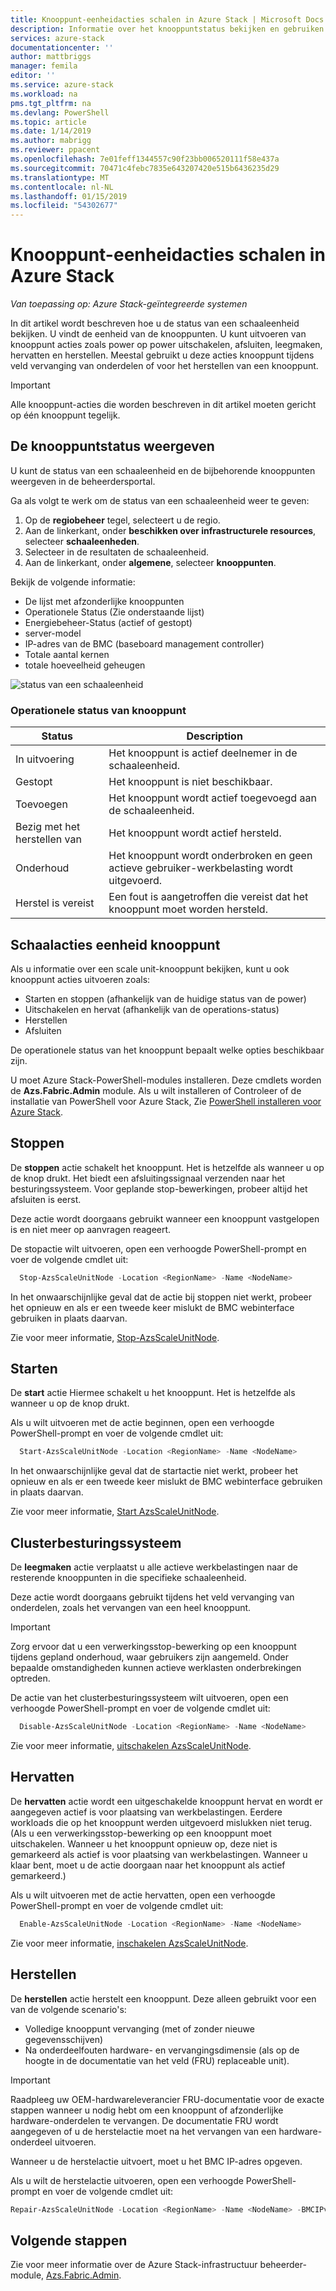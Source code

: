 ```yaml
---
title: Knooppunt-eenheidacties schalen in Azure Stack | Microsoft Docs
description: Informatie over het knooppuntstatus bekijken en gebruiken van de kracht van power uitschakelen, uitschakelen en hervatten van knooppunt-acties op een geïntegreerde Azure Stack-systeem.
services: azure-stack
documentationcenter: ''
author: mattbriggs
manager: femila
editor: ''
ms.service: azure-stack
ms.workload: na
pms.tgt_pltfrm: na
ms.devlang: PowerShell
ms.topic: article
ms.date: 1/14/2019
ms.author: mabrigg
ms.reviewer: ppacent
ms.openlocfilehash: 7e01feff1344557c90f23bb006520111f58e437a
ms.sourcegitcommit: 70471c4febc7835e643207420e515b6436235d29
ms.translationtype: MT
ms.contentlocale: nl-NL
ms.lasthandoff: 01/15/2019
ms.locfileid: "54302677"
---
```

# <a name="scale-unit-node-actions-in-azure-stack"></a>Knooppunt-eenheidacties schalen in Azure Stack

*Van toepassing op: Azure Stack-geïntegreerde systemen*

In dit artikel wordt beschreven hoe u de status van een schaaleenheid bekijken. U vindt de eenheid van de knooppunten. U kunt uitvoeren van knooppunt acties zoals power op power uitschakelen, afsluiten, leegmaken, hervatten en herstellen. Meestal gebruikt u deze acties knooppunt tijdens veld vervanging van onderdelen of voor het herstellen van een knooppunt.

> [!Important]  
> Alle knooppunt-acties die worden beschreven in dit artikel moeten gericht op één knooppunt tegelijk.

## <a name="view-the-node-status"></a>De knooppuntstatus weergeven

U kunt de status van een schaaleenheid en de bijbehorende knooppunten weergeven in de beheerdersportal.

Ga als volgt te werk om de status van een schaaleenheid weer te geven:

1. Op de **regiobeheer** tegel, selecteert u de regio.
2. Aan de linkerkant, onder **beschikken over infrastructurele resources**, selecteer **schaaleenheden**.
3. Selecteer in de resultaten de schaaleenheid.
4. Aan de linkerkant, onder **algemene**, selecteer **knooppunten**.

  Bekijk de volgende informatie:

  - De lijst met afzonderlijke knooppunten
  - Operationele Status (Zie onderstaande lijst)
  - Energiebeheer-Status (actief of gestopt)
  - server-model
  - IP-adres van de BMC (baseboard management controller)
  - Totale aantal kernen
  - totale hoeveelheid geheugen

![status van een schaaleenheid](media/azure-stack-node-actions/multinodeactions.png)

### <a name="node-operational-states"></a>Operationele status van knooppunt

| Status | Description |
|----------------------|-------------------------------------------------------------------|
| In uitvoering | Het knooppunt is actief deelnemer in de schaaleenheid. |
| Gestopt | Het knooppunt is niet beschikbaar. |
| Toevoegen | Het knooppunt wordt actief toegevoegd aan de schaaleenheid. |
| Bezig met het herstellen van | Het knooppunt wordt actief hersteld. |
| Onderhoud | Het knooppunt wordt onderbroken en geen actieve gebruiker-werkbelasting wordt uitgevoerd. |
| Herstel is vereist | Een fout is aangetroffen die vereist dat het knooppunt moet worden hersteld. |

## <a name="scale-unit-node-actions"></a>Schaalacties eenheid knooppunt

Als u informatie over een scale unit-knooppunt bekijken, kunt u ook knooppunt acties uitvoeren zoals:
 - Starten en stoppen (afhankelijk van de huidige status van de power)
 - Uitschakelen en hervat (afhankelijk van de operations-status)
 - Herstellen
 - Afsluiten

De operationele status van het knooppunt bepaalt welke opties beschikbaar zijn.

U moet Azure Stack-PowerShell-modules installeren. Deze cmdlets worden de **Azs.Fabric.Admin** module. Als u wilt installeren of Controleer of de installatie van PowerShell voor Azure Stack, Zie [PowerShell installeren voor Azure Stack](azure-stack-powershell-install.md).

## <a name="stop"></a>Stoppen

De **stoppen** actie schakelt het knooppunt. Het is hetzelfde als wanneer u op de knop drukt. Het biedt een afsluitingssignaal verzenden naar het besturingssysteem. Voor geplande stop-bewerkingen, probeer altijd het afsluiten is eerst. 

Deze actie wordt doorgaans gebruikt wanneer een knooppunt vastgelopen is en niet meer op aanvragen reageert.

De stopactie wilt uitvoeren, open een verhoogde PowerShell-prompt en voer de volgende cmdlet uit:

```PowerShell  
  Stop-AzsScaleUnitNode -Location <RegionName> -Name <NodeName>
```

In het onwaarschijnlijke geval dat de actie bij stoppen niet werkt, probeer het opnieuw en als er een tweede keer mislukt de BMC webinterface gebruiken in plaats daarvan.

Zie voor meer informatie, [Stop-AzsScaleUnitNode](https://docs.microsoft.com/powershell/module/azs.fabric.admin/stop-azsscaleunitnode).

## <a name="start"></a>Starten

De **start** actie Hiermee schakelt u het knooppunt. Het is hetzelfde als wanneer u op de knop drukt. 
 
Als u wilt uitvoeren met de actie beginnen, open een verhoogde PowerShell-prompt en voer de volgende cmdlet uit:

```PowerShell  
  Start-AzsScaleUnitNode -Location <RegionName> -Name <NodeName>
```

In het onwaarschijnlijke geval dat de startactie niet werkt, probeer het opnieuw en als er een tweede keer mislukt de BMC webinterface gebruiken in plaats daarvan.

Zie voor meer informatie, [Start AzsScaleUnitNode](https://docs.microsoft.com/powershell/module/azs.fabric.admin/start-azsscaleunitnode).

## <a name="drain"></a>Clusterbesturingssysteem

De **leegmaken** actie verplaatst u alle actieve werkbelastingen naar de resterende knooppunten in die specifieke schaaleenheid.

Deze actie wordt doorgaans gebruikt tijdens het veld vervanging van onderdelen, zoals het vervangen van een heel knooppunt.

> [!Important]
> Zorg ervoor dat u een verwerkingsstop-bewerking op een knooppunt tijdens gepland onderhoud, waar gebruikers zijn aangemeld. Onder bepaalde omstandigheden kunnen actieve werklasten onderbrekingen optreden.

De actie van het clusterbesturingssysteem wilt uitvoeren, open een verhoogde PowerShell-prompt en voer de volgende cmdlet uit:

```PowerShell  
  Disable-AzsScaleUnitNode -Location <RegionName> -Name <NodeName>
```

Zie voor meer informatie, [uitschakelen AzsScaleUnitNode](https://docs.microsoft.com/powershell/module/azs.fabric.admin/disable-azsscaleunitnode).

## <a name="resume"></a>Hervatten

De **hervatten** actie wordt een uitgeschakelde knooppunt hervat en wordt er aangegeven actief is voor plaatsing van werkbelastingen. Eerdere workloads die op het knooppunt werden uitgevoerd mislukken niet terug. (Als u een verwerkingsstop-bewerking op een knooppunt moet uitschakelen. Wanneer u het knooppunt opnieuw op, deze niet is gemarkeerd als actief is voor plaatsing van werkbelastingen. Wanneer u klaar bent, moet u de actie doorgaan naar het knooppunt als actief gemarkeerd.)

Als u wilt uitvoeren met de actie hervatten, open een verhoogde PowerShell-prompt en voer de volgende cmdlet uit:

```PowerShell  
  Enable-AzsScaleUnitNode -Location <RegionName> -Name <NodeName>
```

Zie voor meer informatie, [inschakelen AzsScaleUnitNode](https://docs.microsoft.com/powershell/module/azs.fabric.admin/enable-azsscaleunitnode).

## <a name="repair"></a>Herstellen

De **herstellen** actie herstelt een knooppunt. Deze alleen gebruikt voor een van de volgende scenario's:
 - Volledige knooppunt vervanging (met of zonder nieuwe gegevensschijven)
 - Na onderdeelfouten hardware- en vervangingsdimensie (als op de hoogte in de documentatie van het veld (FRU) replaceable unit).

> [!Important]  
> Raadpleeg uw OEM-hardwareleverancier FRU-documentatie voor de exacte stappen wanneer u nodig hebt om een knooppunt of afzonderlijke hardware-onderdelen te vervangen. De documentatie FRU wordt aangegeven of u de herstelactie moet na het vervangen van een hardware-onderdeel uitvoeren. 

Wanneer u de herstelactie uitvoert, moet u het BMC IP-adres opgeven. 

Als u wilt de herstelactie uitvoeren, open een verhoogde PowerShell-prompt en voer de volgende cmdlet uit:

  ````PowerShell
  Repair-AzsScaleUnitNode -Location <RegionName> -Name <NodeName> -BMCIPv4Address <BMCIPv4Address>
  ````

## <a name="next-steps"></a>Volgende stappen

Zie voor meer informatie over de Azure Stack-infrastructuur beheerder-module, [Azs.Fabric.Admin](https://docs.microsoft.com/powershell/module/azs.fabric.admin/?view=azurestackps-1.5.0).
